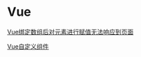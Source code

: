 # Vue

[Vue绑定数组后对元素进行赋值无法响应到页面](./subfile/_1Vue绑定数组后对元素进行赋值无法响应到页面.md)

[Vue自定义组件](./subfile/_2Vue自定义组件.md)


